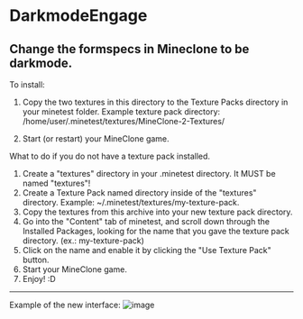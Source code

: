 # DarkmodeEngage
Change the formspecs in Mineclone to be darkmode.
---
To install:
1. Copy the two textures in this directory to the Texture Packs directory in your minetest folder.
    Example texture pack directory:
    /home/user/.minetest/textures/MineClone-2-Textures/

2. Start (or restart) your MineClone game.


What to do if you do not have a texture pack installed.

1. Create a "textures" directory in your .minetest directory. It MUST be named "textures"!
2. Create a Texture Pack named directory inside of the "textures" directory.
    Example: ~/.minetest/textures/my-texture-pack.
3. Copy the textures from this archive into your new texture pack directory.
4. Go into the "Content" tab of minetest, and scroll down through the Installed Packages, looking for the name that you gave the texture pack
    directory. (ex.: my-texture-pack)
5. Click on the name and enable it by clicking the "Use Texture Pack" button.
6. Start your MineClone game.
7. Enjoy! :D

---
Example of the new interface:
![image](https://user-images.githubusercontent.com/16172027/201792286-482a8375-0f18-44da-997b-3070eb326a5e.png)
